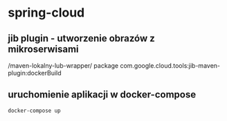 # spring-cloud

## jib plugin - utworzenie obrazów z mikroserwisami

 /maven-lokalny-lub-wrapper/ package com.google.cloud.tools:jib-maven-plugin:dockerBuild

## uruchomienie aplikacji w docker-compose

	docker-compose up
